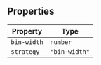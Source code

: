 ## Properties

| Property | Type |
| ------ | ------ |
| <a id="bin-width"></a> `bin-width` | `number` |
| <a id="strategy"></a> `strategy` | `"bin-width"` |
